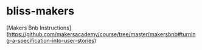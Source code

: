 # bliss-makers


[Makers Bnb Instructions] (https://github.com/makersacademy/course/tree/master/makersbnb#turning-a-specification-into-user-stories)

